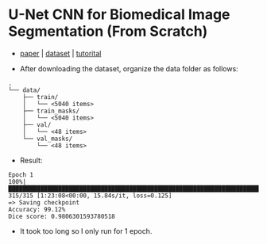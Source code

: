 # U-Net CNN for Biomedical Image Segmentation (From Scratch)

- [paper](https://link.springer.com/chapter/10.1007/978-3-319-24574-4_28) | [dataset](https://www.kaggle.com/competitions/carvana-image-masking-challenge/data) | [tutorital](https://www.youtube.com/watch?v=IHq1t7NxS8k&list=LL&index=1&t=2094s&ab_channel=AladdinPersson)

- After downloading the dataset, organize the data folder as follows:

```
.
└── data/
    ├── train/
    │   └── <5040 items>
    ├── train_masks/
    │   └── <5040 items>
    ├── val/
    │   └── <48 items>
    └── val_masks/
        └── <48 items>
```

- Result: 
  
```
Epoch 1
100%|███████████████████████████████████████████████████████████████████████████████████████████████████████████████████████████████████████████████████████████████████████████████| 315/315 [1:23:08<00:00, 15.84s/it, loss=0.125]
=> Saving checkpoint
Accuracy: 99.12%
Dice score: 0.9806301593780518
```

- It took too long so I only run for 1 epoch.